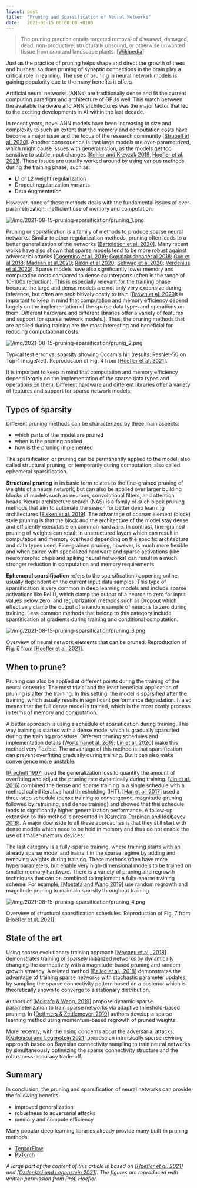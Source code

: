 ```yaml
---
layout: post
title:  "Pruning and Sparsification of Neural Networks"
date:   2021-08-15 00:00:00 +0100
---
```


> The pruning practice entails targeted removal of diseased, damaged, dead, non-productive, structurally unsound, or otherwise unwanted tissue from crop and landscape plants. [[Wikipedia](https://en.wikipedia.org/wiki/Pruning)]

Just as the practice of pruning helps shape and direct the growth of trees and bushes, so does pruning of synaptic connections in the brain play a critical role in learning. The use of pruning in neural network models is gaining popularity due to the many benefits it offers.

Artificial neural networks (ANNs) are traditionally dense and fit the current computing paradigm and architecture of GPUs well. This match between the available hardware and ANN architectures was the major factor that led to the exciting developments in AI within the last decade.

In recent years, novel ANN models have been increasing in size and complexity to such an extent that the memory and computation costs have become a major issue and the focus of the research community [[Strubell et al. 2020](https://ojs.aaai.org/index.php/AAAI/article/view/7123)]. Another consequence is that large models are over-parametrized, which might cause issues with generalization, as the models get too sensitive to subtle input changes [[Kohler and Krzyzak 2019](https://arxiv.org/abs/1912.03925), [Hoefler et al. 2021](https://arxiv.org/abs/2102.00554)]. These issues are usually worked around by using various methods during the training phase, such as:

- L1 or L2 weight regularization
- Dropout regularization variants
- Data Augmentation

However, none of these methods deals with the fundamental issues of over-parametrization: inefficient use of memory and computation.

![/img/2021-08-15-pruning-sparsification/pruning_1.png](/img/2021-08-15-pruning-sparsification/pruning_1.png)

Pruning or sparsification is a family of methods to produce sparse neural networks. Similar to other regularization methods, pruning often leads to a better generalization of the networks [[Bartoldson et al. 2020](https://arxiv.org/abs/1906.03728)]. Many recent works have also shown that sparse models tend to be more robust against adversarial attacks [[Cosentino et al. 2019](https://arxiv.org/abs/1912.02386); [Gopalakrishnanet al.2018](https://arxiv.org/abs/1803.03880); [Guo et al.2018](https://papers.nips.cc/paper/2018/hash/4c5bde74a8f110656874902f07378009-Abstract.html); [Madaan et al.2020](https://arxiv.org/abs/1908.04355); [Rakin et al.2020](https://dl.acm.org/doi/10.1145/3386263.3407651); [Sehwag et al.2020](https://arxiv.org/abs/2002.10509); [Verdenius et al.2020](https://arxiv.org/abs/2006.00896)]. Sparse models have also significantly lower memory and computation costs compared to dense counterparts (often in the range of 10-100x reduction). This is especially relevant for the training phase because the large and dense models are not only very expensive during inference, but often are prohibitively costly to train [[Brown et al. 2020](https://arxiv.org/abs/2005.14165)It is important to keep in mind that computation and memory efficiency depend largely on the implementation of the sparse data types and operations on them. Different hardware and different libraries offer a variety of features and support for sparse network models.]. Thus, the pruning methods that are applied during training are the most interesting and beneficial for reducing computational costs.

![/img/2021-08-15-pruning-sparsification/prunig_2.png](/img/2021-08-15-pruning-sparsification/pruning_2.png)

Typical test error vs. sparsity showing Occam's hill (results: ResNet-50 on Top-1 ImageNet). Reproduction of Fig. 4 from [[Hoefler et al. 2021](https://arxiv.org/abs/2102.00554)]. 

It is important to keep in mind that computation and memory efficiency depend largely on the implementation of the sparse data types and operations on them. Different hardware and different libraries offer a variety of features and support for sparse network models.

## Types of sparsity

Different pruning methods can be characterized by three main aspects:

- which parts of the model are pruned
- when is the pruning applied
- how is the pruning implemented

The sparsification or pruning can be permanently applied to the model, also called structural pruning, or temporarily during computation, also called ephemeral sparsification.

**Structural pruning** in its basic form relates to the fine-grained pruning of weights of a neural network, but can also be applied over larger building blocks of models such as neurons, convolutional filters, and attention heads. Neural architecture search (NAS) is a family of such block pruning methods that aim to automate the search for better deep learning architectures [[Elsken et al. 2019](https://arxiv.org/abs/1808.05377)]. The advantage of coarser element (block) style pruning is that the block and the architecture of the model stay dense and efficiently executable on common hardware. In contrast, fine-grained pruning of weights can result in unstructured layers which can result in computation and memory overhead depending on the specific architecture and data types used. Fine-grained pruning, however, is much more flexible and when paired with specialized hardware and sparse activations (like neuromorphic chips and spiking neural networks) can result in a much stronger reduction in computation and memory requirements.

**Ephemeral sparsification** refers to the sparsification happening online, usually dependent on the current input data samples. This type of sparsification is very common in deep learning models and include sparse activations like ReLU, which clamp the output of a neuron to zero for input values below zero, and regularization methods such as Dropout which effectively clamp the output of a random sample of neurons to zero during training. Less common methods that belong to this category include sparsification of gradients during training and conditional computation.

![/img/2021-08-15-pruning-sparsification/pruning_3.png](/img/2021-08-15-pruning-sparsification/pruning_3.png)

Overview of neural network elements that can be pruned. Reproduction of Fig. 6 from [[Hoefler et al. 2021](https://arxiv.org/abs/2102.00554)]. 

## When to prune?

Pruning can also be applied at different points during the training of the neural networks. The most trivial and the least beneficial application of pruning is after the training. In this setting, the model is sparsified after the training, which usually results in significant performance degradation. It also means that the full dense model is trained, which is the most costly process in terms of memory and computation.

A better approach is using a schedule of sparsification during training. This way training is started with a dense model which is gradually sparsified during the training procedure. Different pruning schedules and implementation details [[Wortsmanet al. 2019](https://arxiv.org/abs/1906.00586); [Lin et al. 2020](https://arxiv.org/abs/2006.07253)] make this method very flexible. The advantage of this method is that sparsification can prevent overfitting gradually during training. But it can also make convergence more unstable.

[[Prechelt 1997](https://www.sciencedirect.com/science/article/abs/pii/S0925231296000549?via%3Dihub)] used the generalization loss to quantify the amount of overfitting and adjust the pruning rate dynamically during training. [[Jin et al. 2016](https://arxiv.org/abs/1607.05423)] combined the dense and sparse training in a single schedule with a method called iterative hard thresholding (IHT). [[Han et al. 2017](https://arxiv.org/abs/1607.04381)] used a three-step schedule (dense training to convergence, magnitude-pruning followed by retraining, and dense training) and showed that this schedule leads to significantly higher generalization performance. A follow-up extension to this method is presented in [[Carreira-Perpinan and Idelbayev 2018](https://ieeexplore.ieee.org/document/8578988)]. A major downside to all these approaches is that they still start with dense models which need to be held in memory and thus do not enable the use of smaller-memory devices.

The last category is a fully-sparse training, where training starts with an already sparse model and trains it in the sparse regime by adding and removing weights during training. These methods often have more hyperparameters, but enable very high-dimensional models to be trained on smaller memory hardware. There is a variety of pruning and regrowth techniques that can be combined to implement a fully-sparse training scheme. For example, [[Mostafa and Wang 2019](https://arxiv.org/abs/1902.05967)] use random regrowth and magnitude pruning to maintain sparsity throughout training.

![/img/2021-08-15-pruning-sparsification/pruning_4.png](/img/2021-08-15-pruning-sparsification/pruning_4.png)

Overview of structural sparsification schedules. Reproduction of Fig. 7 from [[Hoefler et al. 2021](https://arxiv.org/abs/2102.00554)].

## State of the art

Using sparse evolutionary training approach [[Mocanu et al., 2018](https://www.nature.com/articles/s41467-018-04316-3?amp=1)] demonstrates training of sparsely initialized networks by dynamically changing the connectivity with a magnitude-based pruning and random growth strategy. A related method [[Bellec et al., 2018](https://arxiv.org/abs/1711.05136)] demonstrates the advantage of training sparse networks with stochastic parameter updates, by sampling the sparse connectivity pattern based on a posterior which is theoretically shown to converge to a stationary distribution.

Authors of [[Mostafa & Wang, 2019](http://proceedings.mlr.press/v97/mostafa19a.html)] propose dynamic sparse parameterization to train sparse networks via adaptive threshold-based pruning. In [[Dettmers & Zettlemoyer, 2019](https://arxiv.org/abs/1907.04840)] authors develop a sparse learning method using momentum-based regrowth of pruned weights.

More recently, with the rising concerns about the adversarial attacks, [[Özdenizci and Legenstein 2021](http://proceedings.mlr.press/v139/ozdenizci21a.html)] propose an intrinsically sparse rewiring approach based on Bayesian connectivity sampling to train neural networks by simultaneously optimizing the sparse connectivity structure and the robustness-accuracy trade-off.

## Summary

In conclusion, the pruning and sparsification of neural networks can provide the following benefits:

- improved generalization
- robustness to adversarial attacks
- memory and compute efficiency

Many popular deep learning libraries already provide many built-in pruning methods:

- [TensorFlow](https://www.tensorflow.org/model_optimization/guide/pruning)
- [PyTorch](https://pytorch.org/tutorials/intermediate/pruning_tutorial.html)

*A large part of the content of this article is based on [[Hoefler et al. 2021](https://arxiv.org/abs/2102.00554)] and [[Özdenizci and Legenstein 2021](http://proceedings.mlr.press/v139/ozdenizci21a.html)]. The figures are reproduced with written permission from Prof. Hoefler.*
